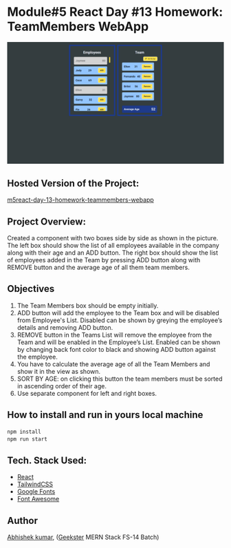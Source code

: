 # Module#5 React Day #13 Homework: TeamMembers WebApp
![](thumbnail.png)

## Hosted Version of the Project:
[m5react-day-13-homework-teammembers-webapp](https://m5react-day-13-homework-teammembers-webapp.vercel.app/)

## Project Overview:
Created a component with two boxes side by side as shown in the picture. The left box should show the list of all employees available in the company along with their age and an ADD button. The right box should show the list of employees added in the Team by pressing ADD button along with REMOVE button and the average age of all them team members.  

## Objectives
1. The Team Members box should be empty initially.
2. ADD button will add the employee to the Team box and will be disabled from Employee's List. Disabled can be shown by greying the employee’s details and removing ADD button.
3. REMOVE button in the Teams List will remove the employee from the Team and will be enabled in the Employee’s List. Enabled can be shown by changing back font color to black and showing ADD button against the employee.
4. You have to calculate the average age of all the Team Members and show it in the view as shown.
5. SORT BY AGE: on clicking this button the team members must be sorted in ascending order of their age.
6. Use separate component for left and right boxes.


## How to install and run in yours local machine
```bash
npm install
npm run start
```

## Tech. Stack Used:
+ [React](https://react.dev/)
+ [TailwindCSS](https://tailwindcss.com/)
+ [Google Fonts](https://fonts.google.com/)
+ [Font Awesome](https://fontawesome.com/icons/)

## Author
[Abhishek kumar](https://www.linkedin.com/in/alex21c/), ([Geekster](https://geekster.in/) MERN Stack FS-14 Batch)


